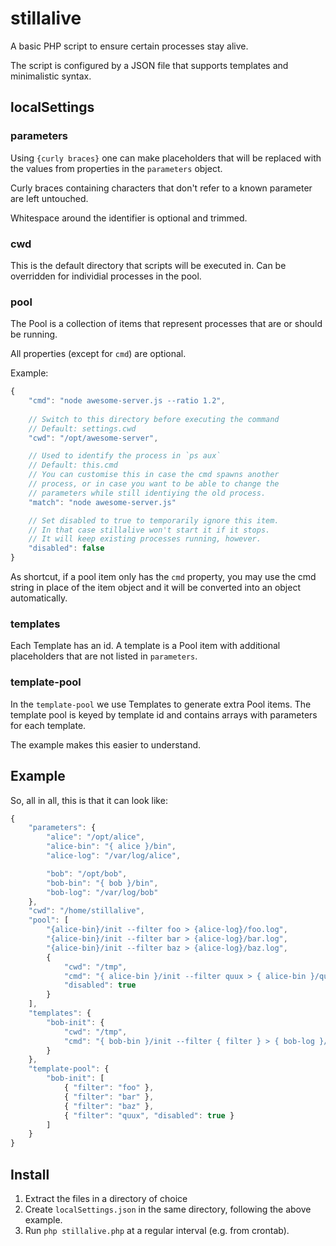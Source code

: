 # stillalive

A basic PHP script to ensure certain processes stay alive.

The script is configured by a JSON file that supports
templates and minimalistic syntax.

## localSettings

### parameters
Using `{curly braces}` one can make placeholders that will be
replaced with the values from properties in the `parameters`
object.

Curly braces containing characters that don't refer to a known
parameter are left untouched.

Whitespace around the identifier is optional and trimmed.

### cwd
This is the default directory that scripts will be executed in.
Can be overridden for individial processes in the pool.

### pool
The Pool is a collection of items that represent processes that
are or should be running.

All properties (except for `cmd`) are optional.

Example:
```js
{
	"cmd": "node awesome-server.js --ratio 1.2",
	
	// Switch to this directory before executing the command
	// Default: settings.cwd
	"cwd": "/opt/awesome-server",

	// Used to identify the process in `ps aux`
	// Default: this.cmd
	// You can customise this in case the cmd spawns another
	// process, or in case you want to be able to change the
	// parameters while still identiying the old process.
	"match": "node awesome-server.js"

	// Set disabled to true to temporarily ignore this item.
	// In that case stillalive won't start it if it stops.
	// It will keep existing processes running, however.
	"disabled": false
}
```

As shortcut, if a pool item only has the `cmd` property, you
may use the cmd string in place of the item object and it will
be converted into an object automatically.

### templates

Each Template has an id. A template is a Pool item with
additional placeholders that are not listed in `parameters`.

### template-pool

In the `template-pool` we use Templates to generate extra
Pool items. The template pool is keyed by template id and
contains arrays with parameters for each template.

The example makes this easier to understand. 

## Example
So, all in all, this is that it can look like:
```js
{
	"parameters": {
		"alice": "/opt/alice",
		"alice-bin": "{ alice }/bin",
		"alice-log": "/var/log/alice",

		"bob": "/opt/bob",
		"bob-bin": "{ bob }/bin",
		"bob-log": "/var/log/bob"
	},
	"cwd": "/home/stillalive",
	"pool": [
		"{alice-bin}/init --filter foo > {alice-log}/foo.log",
		"{alice-bin}/init --filter bar > {alice-log}/bar.log",
		"{alice-bin}/init --filter baz > {alice-log}/baz.log",
		{
			"cwd": "/tmp",
			"cmd": "{ alice-bin }/init --filter quux > { alice-bin }/quux.log",
			"disabled": true
		}
	],
	"templates": {
		"bob-init": {
			"cwd": "/tmp",
			"cmd": "{ bob-bin }/init --filter { filter } > { bob-log }/{ filter }.log"
		}
	},
	"template-pool": {
		"bob-init": [
			{ "filter": "foo" },
			{ "filter": "bar" },
			{ "filter": "baz" },
			{ "filter": "quux", "disabled": true }
		]
	}
}
```

## Install

1. Extract the files in a directory of choice
1. Create `localSettings.json` in the same directory, following
   the above example.
1. Run `php stillalive.php` at a regular interval (e.g. from
   crontab).
